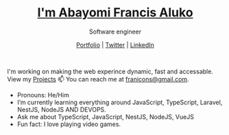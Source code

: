 <p align="center">
  <h1 align="center"><a href="https://franicons.dev">I'm Abayomi Francis Aluko</a></h1>
  <p align="center"> Software engineer</p>
</p>

<p align="center">
  <a href="https://abayomi-francis-aluko.netlify.app/">Portfolio</a> | 
  <a href="https://twitter.com/yomialuko7">Twitter</a> |
  <a href="https://linkedin.com/in/abayomi-aluko-75887b202">LinkedIn</a>
</p>

<br />

 I'm working on making the web experince dynamic, fast and accessable. View my [Projects](https://abayomi-francis-aluko.netlify.app)
📫 You can reach me at franicons@gmail.com.

-  Pronouns: He/Him
-  I’m currently learning everything around JavaScript, TypeScript, Laravel, NestJS, NodeJS AND DEVOPS.
-  Ask me about TypeScript, JavaScript, NestJS, NodeJS, VueJS
-  Fun fact: I love playing video games.



<!--
Here are some ideas to get you started:
https://user-images.githubusercontent.com/25548490/121235376-b86c1600-c88c-11eb-9650-2c86c77f43ac.png
- 🔭 I’m currently working on ...
- 🌱 I’m currently learning ...
- 👯 I’m looking to collaborate on ...
- 🤔 I’m looking for help with ...
- 💬 Ask me about ...
- 📫 How to reach me: ...
- 😄 Pronouns: ...
- ⚡ Fun fact: ...
-->
